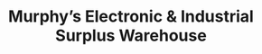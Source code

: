 ---
title: "Murphy’s Electronic & Industrial Surplus Warehouse"
url: /el-cajon/murphys-electronic-und-industrial-surplus-warehouse/
shop: Elektronik
---